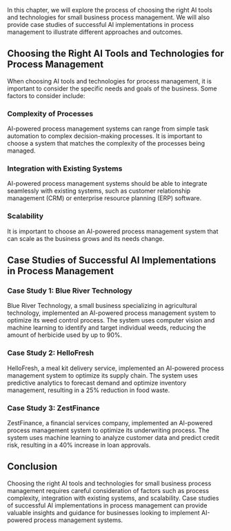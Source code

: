 

In this chapter, we will explore the process of choosing the right AI tools and technologies for small business process management. We will also provide case studies of successful AI implementations in process management to illustrate different approaches and outcomes.

Choosing the Right AI Tools and Technologies for Process Management
-------------------------------------------------------------------

When choosing AI tools and technologies for process management, it is important to consider the specific needs and goals of the business. Some factors to consider include:

### Complexity of Processes

AI-powered process management systems can range from simple task automation to complex decision-making processes. It is important to choose a system that matches the complexity of the processes being managed.

### Integration with Existing Systems

AI-powered process management systems should be able to integrate seamlessly with existing systems, such as customer relationship management (CRM) or enterprise resource planning (ERP) software.

### Scalability

It is important to choose an AI-powered process management system that can scale as the business grows and its needs change.

Case Studies of Successful AI Implementations in Process Management
-------------------------------------------------------------------

### Case Study 1: Blue River Technology

Blue River Technology, a small business specializing in agricultural technology, implemented an AI-powered process management system to optimize its weed control process. The system uses computer vision and machine learning to identify and target individual weeds, reducing the amount of herbicide used by up to 90%.

### Case Study 2: HelloFresh

HelloFresh, a meal kit delivery service, implemented an AI-powered process management system to optimize its supply chain. The system uses predictive analytics to forecast demand and optimize inventory management, resulting in a 25% reduction in food waste.

### Case Study 3: ZestFinance

ZestFinance, a financial services company, implemented an AI-powered process management system to optimize its underwriting process. The system uses machine learning to analyze customer data and predict credit risk, resulting in a 40% increase in loan approvals.

Conclusion
----------

Choosing the right AI tools and technologies for small business process management requires careful consideration of factors such as process complexity, integration with existing systems, and scalability. Case studies of successful AI implementations in process management can provide valuable insights and guidance for businesses looking to implement AI-powered process management systems.
